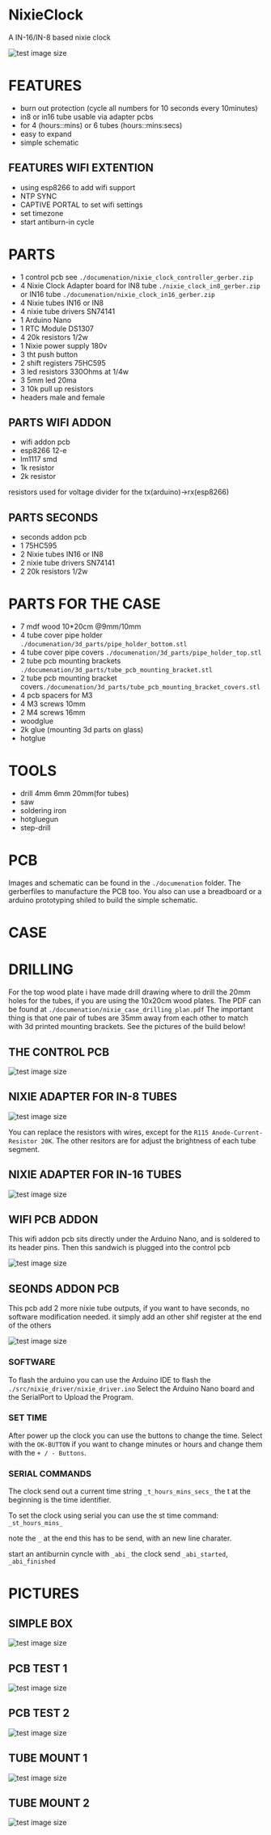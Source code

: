 # NixieClock
A IN-16/IN-8 based nixie clock

![test image size](/documenation/pictures/nixie_fin_prev.JPG)



# FEATURES
* burn out protection (cycle all numbers for 10 seconds every 10minutes)
* in8 or in16 tube usable via adapter pcbs
* for 4 (hours::mins) or 6 tubes (hours::mins:secs)
* easy to expand
* simple schematic

## FEATURES WIFI EXTENTION
* using esp8266 to add wifi support
* NTP SYNC
* CAPTIVE PORTAL to set wifi settings
* set timezone
* start antiburn-in cycle

# PARTS
* 1 control pcb see `./documenation/nixie_clock_controller_gerber.zip`
* 4 Nixie Clock Adapter board for IN8 tube `./nixie_clock_in8_gerber.zip` or IN16 tube `./documenation/nixie_clock_in16_gerber.zip`
* 4 Nixie tubes IN16 or IN8
* 4 nixie tube drivers SN74141
* 1 Arduino Nano
* 1 RTC Module DS1307
* 4 20k resistors 1/2w
* 1 Nixie power supply 180v
* 3 tht push button
* 2 shift registers 75HC595
* 3 led resistors 330Ohms at 1/4w
* 3 5mm led 20ma
* 3 10k pull up resistors
* headers male and female

## PARTS WIFI ADDON
* wifi addon pcb
* esp8266 12-e
* lm1117 smd
* 1k resistor
* 2k resistor 

resistors used for voltage divider for the tx(arduino)->rx(esp8266)


## PARTS SECONDS
* seconds addon pcb
* 1 75HC595
* 2 Nixie tubes IN16 or IN8
* 2 nixie tube drivers SN74141
* 2 20k resistors 1/2w


# PARTS FOR THE CASE
* 7 mdf wood 10*20cm @9mm/10mm
* 4 tube cover pipe holder `./documenation/3d_parts/pipe_holder_bottom.stl`
* 4 tube cover pipe covers `./documenation/3d_parts/pipe_holder_top.stl`
* 2 tube pcb mounting brackets `./documenation/3d_parts/tube_pcb_mounting_bracket.stl`
* 2 tube pcb mounting bracket covers`./documenation/3d_parts/tube_pcb_mounting_bracket_covers.stl`
* 4 pcb spacers for M3
* 4 M3 screws 10mm
* 2 M4 screws 16mm
* woodglue
* 2k glue (mounting 3d parts on glass)
* hotglue

# TOOLS
* drill 4mm 6mm 20mm(for tubes)
* saw
* soldering iron
* hotgluegun
* step-drill


# PCB
Images and schematic can be found in the `./documenation` folder.
The gerberfiles to manufacture the PCB too. You also can use a breadboard or a arduino prototyping shiled to build the simple schematic.

# CASE




# DRILLING
For the top wood plate i have made drill drawing where to drill the 20mm holes for the tubes, if you are using the 10x20cm wood plates.
The PDF can be found at `./documenation/nixie_case_drilling_plan.pdf`
The important thing is that one pair of tubes are 35mm away from each other to match with 3d printed mounting brackets.
See the pictures of the build below!


## THE CONTROL PCB
![test image size](/documenation/pictures/ctrl_photo.png)

## NIXIE ADAPTER FOR IN-8 TUBES
![test image size](/documenation/pictures/in8_photo.png)

You can replace the resistors with wires, except for the `R115 Anode-Current-Resistor 20K`.
The other resitors are for adjust the brightness of each tube segment.

## NIXIE ADAPTER FOR IN-16 TUBES
![test image size](/documenation/pictures/in16_photo.png)


## WIFI PCB ADDON

This wifi addon pcb sits directly under the Arduino Nano, and is soldered to its header pins.
Then this sandwich is plugged into the control pcb

![test image size](/documenation/pictures/wifi_pcb.png)


## SEONDS  ADDON PCB

This pcb add 2 more nixie tube outputs, if you want to have seconds,
no software modification needed. it simply add an other shif register at the end of the others

![test image size](/documenation/pictures/sec_pcb.png)



### SOFTWARE
To flash the arduino you can use the Arduino IDE to flash the `./src/nixie_driver/nixie_driver.ino`
Select the Arduino Nano board and the SerialPort to Upload the Program.


### SET TIME
After power up the clock you can use the buttons to change the time.
Select with the `OK-BUTTON` if you want to change minutes or hours and change them with the `+ / - Buttons`.


### SERIAL COMMANDS
The clock send out a current time string `_t_hours_mins_secs_` the t at the beginning is the time identifier.

To set the clock using serial you can use the st time command: `_st_hours_mins_`

note the `_` at the end this has to be send, with an new line charater.

start an antiburnin cyncle with `_abi_` the clock send `_abi_started`, `_abi_finished`

# PICTURES



## SIMPLE BOX
![test image size](/documenation/pictures_build/box_complete.jpg)


## PCB TEST 1
![test image size](/documenation/pictures_build/pcb_test.jpg)

## PCB TEST 2
![test image size](/documenation/pictures_build/pcb_test_2.jpg)


## TUBE MOUNT 1
![test image size](/documenation/pictures_build/tube_mount_2.jpg)


## TUBE MOUNT 2
![test image size](/documenation/pictures_build/tube_mount.jpg)





